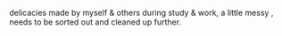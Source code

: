 delicacies made by myself & others during study & work,
a little messy , needs to be sorted out and cleaned up further.
